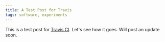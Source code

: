 ```yaml
---
title: A Test Post for Travis
tags: software, experiments
---
```

This is a test post for [Travis CI](https://travis-ci.org). Let's see how it goes. Will post an update soon.
